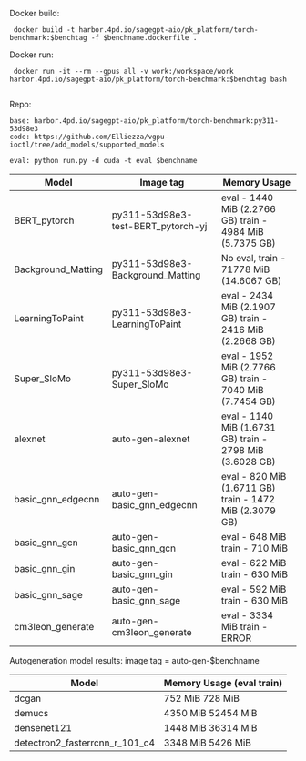 
Docker build:
```
 docker build -t harbor.4pd.io/sagegpt-aio/pk_platform/torch-benchmark:$benchtag -f $benchname.dockerfile .
```

Docker run:
```
 docker run -it --rm --gpus all -v work:/workspace/work harbor.4pd.io/sagegpt-aio/pk_platform/torch-benchmark:$benchtag bash


```
Repo:
```
base: harbor.4pd.io/sagegpt-aio/pk_platform/torch-benchmark:py311-53d98e3
code: https://github.com/Elliezza/vgpu-ioctl/tree/add_models/supported_models

eval: python run.py -d cuda -t eval $benchname
```

| Model              | Image tag                             | Memory Usage      |
|--------------------|---------------------------------------|-------------------|
| BERT_pytorch       | py311-53d98e3-test-BERT_pytorch-yj    | eval - 1440 MiB (2.2766 GB) train - 4984 MiB (5.7375 GB) |
| Background_Matting | py311-53d98e3-Background_Matting      | No eval, train - 71778 MiB (14.6067 GB)   |
| LearningToPaint    | py311-53d98e3-LearningToPaint         | eval - 2434 MiB (2.1907 GB) train - 2416 MiB (2.2668 GB)   |
| Super_SloMo        | py311-53d98e3-Super_SloMo             | eval - 1952 MiB (2.7766 GB) train - 7040 MiB (7.7454 GB)   |
| alexnet            | auto-gen-alexnet                      | eval - 1140 MiB (1.6731 GB) train - 2798 MiB (3.6028 GB)   |
| basic_gnn_edgecnn  | auto-gen-basic_gnn_edgecnn            | eval - 820 MiB (1.6711 GB) train - 1472 MiB (2.3079 GB)   |
| basic_gnn_gcn      | auto-gen-basic_gnn_gcn                | eval - 648 MiB train - 710 MiB    |
| basic_gnn_gin      | auto-gen-basic_gnn_gin                | eval - 622 MiB train - 630 MiB   |
| basic_gnn_sage     | auto-gen-basic_gnn_sage               | eval - 592 MiB train - 630 MiB   |
| cm3leon_generate   | auto-gen-cm3leon_generate             | eval - 3334 MiB train - ERROR   |


Autogeneration model results:
image tag = auto-gen-$benchname

| Model  | Memory Usage (eval train) |
|--------|---------------------------|
| dcgan | 752 MiB 728 MiB |
| demucs | 4350 MiB 52454 MiB |
| densenet121 | 1448 MiB 36314 MiB |
| detectron2_fasterrcnn_r_101_c4 | 3348 MiB 5426 MiB |


